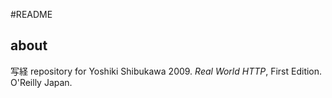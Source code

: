 #README

## about

写経 repository for Yoshiki Shibukawa 2009. *Real World HTTP*, First Edition. O'Reilly Japan.
